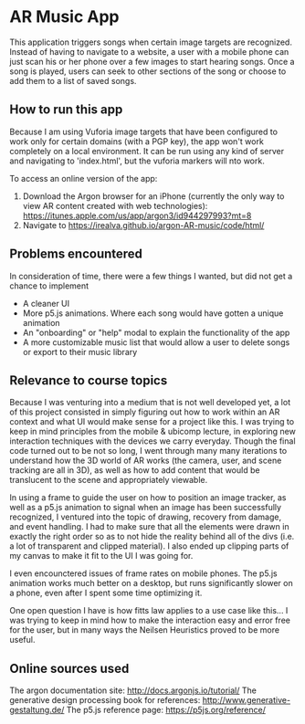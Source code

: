 AR Music App
======

This application triggers songs when certain image targets are recognized. Instead of having to navigate to a website, a user with a mobile phone can just scan his or her phone over a few images to start hearing songs. Once a song is played, users can seek to other sections of the song or choose to add them to a list of saved songs. 

## How to run this app

Because I am using Vuforia image targets that have been configured to work only for certain domains (with a PGP key), the app won't work completely on a local environment. It can be run using any kind of server and navigating to 'index.html', but the vuforia markers will nto work. 

To access an online version of the app:
1. Download the Argon browser for an iPhone (currently the only way to view AR content created with web technologies): https://itunes.apple.com/us/app/argon3/id944297993?mt=8
2. Navigate to https://irealva.github.io/argon-AR-music/code/html/

## Problems encountered

In consideration of time, there were a few things I wanted, but did not get a chance to implement

* A cleaner UI
* More p5.js animations. Where each song would have gotten a unique animation
* An "onboarding" or "help" modal to explain the functionality of the app
* A more customizable music list that would allow a user to delete songs or export to their music library

## Relevance to course topics

Because I was venturing into a medium that is not well developed yet, a lot of this project consisted in simply figuring out how to work within an AR context and what UI would make sense for a project like this. I was trying to keep in mind principles from the mobile & ubicomp lecture, in exploring new interaction techniques with the devices we carry everyday. Though the final code turned out to be not so long, I went through many many iterations to understand how the 3D world of AR works (the camera, user, and scene tracking are all in 3D), as well as how to add content that would be translucent to the scene and appropriately viewable. 

In using a frame to guide the user on how to position an image tracker, as well as a p5.js animation to signal when an image has been successfully recognized, I ventured into the topic of drawing, recovery from damage, and event handling. I had to make sure that all the elements were drawn in exactly the right order so as to not hide the reality behind all of the divs (i.e. a lot of transparent and clipped material). I also ended up clipping parts of my canvas to make it fit to the UI I was going for. 

I even encounctered issues of frame rates on mobile phones. The p5.js animation works much better on a desktop, but runs significantly slower on a phone, even after I spent some time optimizing it. 

One open question I have is how fitts law applies to a use case like this... I was trying to keep in mind how to make the interaction easy and error free for the user, but in many ways the Neilsen Heuristics proved to be more useful. 

## Online sources used

The argon documentation site: http://docs.argonjs.io/tutorial/
The generative design processing book for references: http://www.generative-gestaltung.de/
The p5.js reference page: https://p5js.org/reference/